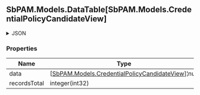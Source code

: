 
<h2 id="tocS_SbPAM.Models.DataTable[SbPAM.Models.CredentialPolicyCandidateView]">SbPAM.Models.DataTable[SbPAM.Models.CredentialPolicyCandidateView]</h2>

<a id="schemasbpam.models.datatable[sbpam.models.credentialpolicycandidateview]"></a>
<a id="schema_SbPAM.Models.DataTable[SbPAM.Models.CredentialPolicyCandidateView]"></a>
<a id="tocSsbpam.models.datatable[sbpam.models.credentialpolicycandidateview]"></a>
<a id="tocssbpam.models.datatable[sbpam.models.credentialpolicycandidateview]"></a>

<details><summary>JSON</summary>


```json
{
  "data": [
    {
      "id": "497f6eca-6276-4993-bfeb-53cbbbba6f08",
      "username": "string",
      "name": "string",
      "description": "string",
      "domain": "string",
      "userId": "2c4a230c-5085-4924-a3e1-25fb4fc5965b",
      "os": "string",
      "activeSessionCount": 0,
      "entityType": "Credential",
      "vaultConnectorId": "da5bc90a-dbcd-442c-91be-be4204003524"
    }
  ],
  "recordsTotal": 0
}

```


</details>

### Properties

|Name|Type|Required|Restrictions|Description|
|---|---|---|---|---|
|data|[[SbPAM.Models.CredentialPolicyCandidateView](../Models/sbpam.models.credentialpolicycandidateview.md)]¦null|false|none|none|
|recordsTotal|integer(int32)|false|none|none|


